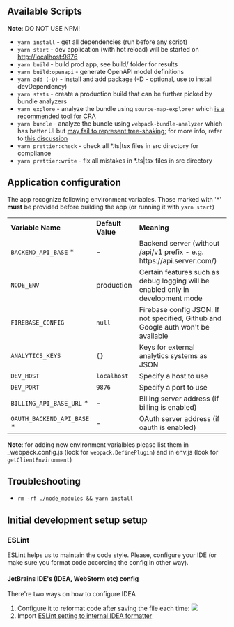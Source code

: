 ## Available Scripts

**Note**: DO NOT USE NPM!

- `yarn install` - get all dependencies (run before any script)
- `yarn start` - dev application (with hot reload) will be started on [http://localhost:9876](http://localhost:9876)
- `yarn build` - build prod app, see build/ folder for results
- `yarn build:openapi` - generate OpenAPI model definitions
- `yarn add (-D)` - install and add package (-D - optional, use to install devDependency)
- `yarn stats` - create a production build that can be further picked by bundle analyzers
- `yarn explore` - analyze the bundle using `source-map-explorer` which [is a recommended tool for CRA](https://create-react-app.dev/docs/analyzing-the-bundle-size/)
- `yarn bundle` - analyze the bundle using `webpack-bundle-analyzer` which has better UI but [may fail to represent tree-shaking](https://github.com/webpack-contrib/webpack-bundle-analyzer/issues/161); for more info, refer to [this discussion](https://github.com/facebook/create-react-app/issues/4563)
- `yarn prettier:check` - check all \*.ts|tsx files in src directory for compliance
- `yarn prettier:write` - fix all mistakes in \*.ts|tsx files in src directory

## Application configuration

The app recognize following environment variables. Those marked with '\*' **must** be provided
before building the app (or running it with `yarn start`)

<table>
    <tr>
        <td><b>Variable Name</b></td>
        <td><b>Default Value</b></td>
        <td><b>Meaning</b></td>
    </tr>
    <tr>
        <td><code>BACKEND_API_BASE</code> *</td>
        <td>-</td>
        <td>Backend server (without /api/v1 prefix - e.g. https://api.server.com/)</td>
    </tr>
    <tr>
        <td><code>NODE_ENV</code></td>
        <td>production</td>
        <td>Certain features such as debug logging will be enabled only in development mode</td>
    </tr>
    <tr> 
        <td><code>FIREBASE_CONFIG</code></td>
        <td><code>null</code></td>
        <td>Firebase config JSON. If not specified, Github and Google auth won't be available</td>
    </tr>
    <tr>
        <td><code>ANALYTICS_KEYS</code></td>
        <td><code>{}</code></td>
        <td>Keys for external analytics systems as  JSON</td>
    </tr>
    <tr>
        <td><code>DEV_HOST</code></td>
        <td><code>localhost</code></td>
        <td>Specify a host to use</td>
    </tr>
    <tr>
        <td><code>DEV_PORT</code></td>
        <td><code>9876</code></td>
        <td>Specify a port to use</td>
    </tr>
    <tr>
        <td><code>BILLING_API_BASE_URL</code> *</td>
        <td>-</td>
        <td>Billing server address (if billing is enabled)</td>
    </tr>
    <tr>
        <td><code>OAUTH_BACKEND_API_BASE</code> *</td>
        <td>-</td>
        <td>OAuth server address (if oauth is enabled)</td>
    </tr>
</table>

**Note**: for adding new environment varialbles please list them in \_webpack.config.js
(look for `webpack.DefinePlugin`) and in env.js (look for `getClientEnvironment`)

## Troubleshooting

- `rm -rf ./node_modules && yarn install`

## Initial development setup setup

### ESLint

ESLint helps us to maintain the code style. Please, configure your IDE (or make sure you format code according the config in other way).

#### JetBrains IDE's (IDEA, WebStorm etc) config

There're two ways on how to configure IDEA

1. Configure it to reformat code after saving the file each time:
   ![](https://github.com/jitsucom/eventnative-manager/raw/feature/eslint-formatter/frontend/docs/eslint-fix-enable.png)
2. Import [ESLint setting to internal IDEA formatter](https://www.jetbrains.com/help/idea/eslint.html)
